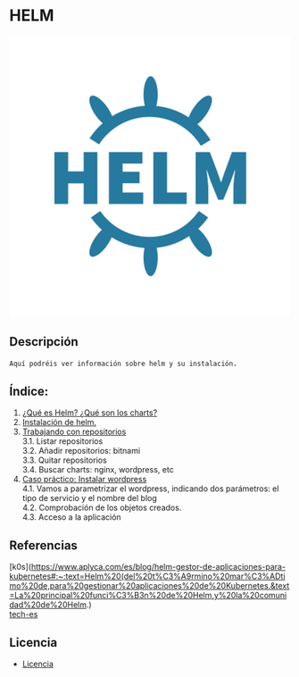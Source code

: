 
# HELM
![logoLinux](https://github.com/anasalasro/Kubernetes-Helm/blob/main/imagenes/helm.png)
## Descripción
``` ruby
Aquí podréis ver información sobre helm y su instalación.
```
## Índice:
1. [ ¿Qué es Helm? ¿Qué son los charts? ](https://github.com/anasalasro/Kubernetes-Helm/blob/main/Que%20es%20helm.md)  
2. [ Instalación de helm. ](https://github.com/anasalasro/Kubernetes-Helm/blob/main/Instalacion.md)
3. [ Trabajando con repositorios ](https://github.com/anasalasro/Kubernetes-Helm/blob/main/repositorios.md)  
3.1. Listar repositorios  
3.2. Añadir repositorios: bitnami  
3.3. Quitar repositorios  
3.4. Buscar charts: nginx, wordpress, etc  
4. [ Caso práctico: Instalar wordpress  ](https://github.com/anasalasro/k0s/blob/main/prepararServidor.md)  
4.1. Vamos a parametrizar el wordpress, indicando dos parámetros: el tipo de servicio y el nombre del blog  
4.2.  Comprobación de los objetos creados.  
4.3. Acceso a la aplicación  
## Referencias

[k0s](https://www.aplyca.com/es/blog/helm-gestor-de-aplicaciones-para-kubernetes#:~:text=Helm%20(del%20t%C3%A9rmino%20mar%C3%ADtimo%20de,para%20gestionar%20aplicaciones%20de%20Kubernetes.&text=La%20principal%20funci%C3%B3n%20de%20Helm,y%20la%20comunidad%20de%20Helm.)  
[tech-es](https://tech-es.netlify.app/articles/es534490/index.html)  
## Licencia
- [Licencia](https://github.com/anasalasro/docker-portainer/blob/main/imagenes/by-sa.png) 
